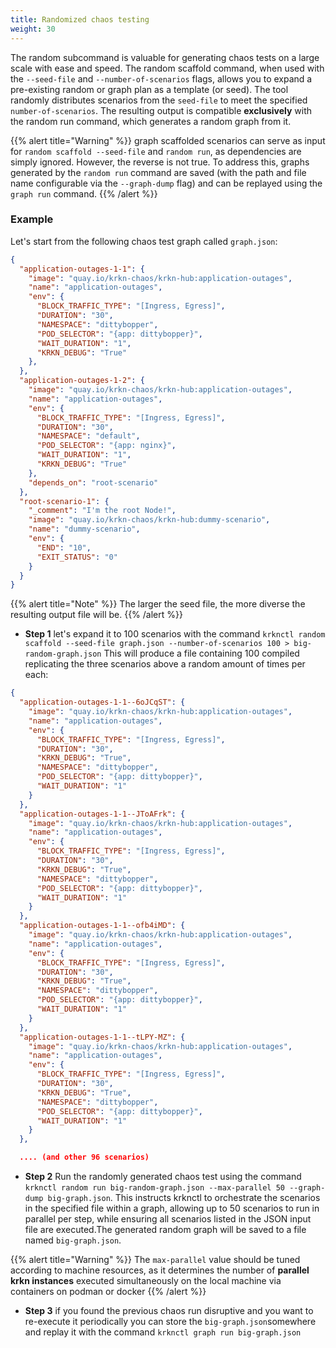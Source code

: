 ```yaml
---
title: Randomized chaos testing
weight: 30
---
```


The random subcommand is valuable for generating chaos tests on a large scale with ease and speed. The random scaffold command, when used with the `--seed-file` and `--number-of-scenarios` flags, allows you to expand a pre-existing random or graph plan as a template (or seed). The tool randomly distributes scenarios from the `seed-file` to meet the specified `number-of-scenarios`. The resulting output is compatible **exclusively** with the random run command, which generates a random graph from it.

{{% alert title="Warning" %}}
graph scaffolded scenarios can serve as input for `random scaffold --seed-file` and `random run`, as dependencies are simply ignored. However, the reverse is not true. To address this, graphs generated by the `random run` command are saved (with the path and file name configurable via the `--graph-dump` flag) and can be replayed using the `graph run` command.
{{% /alert %}}

### Example

Let's start from the following chaos test graph called `graph.json`:

```json
{
  "application-outages-1-1": {
    "image": "quay.io/krkn-chaos/krkn-hub:application-outages",
    "name": "application-outages",
    "env": {
      "BLOCK_TRAFFIC_TYPE": "[Ingress, Egress]",
      "DURATION": "30",
      "NAMESPACE": "dittybopper",
      "POD_SELECTOR": "{app: dittybopper}",
      "WAIT_DURATION": "1",
      "KRKN_DEBUG": "True"
    },
  },
  "application-outages-1-2": {
    "image": "quay.io/krkn-chaos/krkn-hub:application-outages",
    "name": "application-outages",
    "env": {
      "BLOCK_TRAFFIC_TYPE": "[Ingress, Egress]",
      "DURATION": "30",
      "NAMESPACE": "default",
      "POD_SELECTOR": "{app: nginx}",
      "WAIT_DURATION": "1",
      "KRKN_DEBUG": "True"
    },
    "depends_on": "root-scenario"
  },
  "root-scenario-1": {
    "_comment": "I'm the root Node!",
    "image": "quay.io/krkn-chaos/krkn-hub:dummy-scenario",
    "name": "dummy-scenario",
    "env": {
      "END": "10",
      "EXIT_STATUS": "0"
    }
  }
}
```
{{% alert title="Note" %}}
The larger the seed file, the more diverse the resulting output file will be.
{{% /alert %}}

- **Step 1** let's expand it to 100 scenarios with the command `krknctl random scaffold --seed-file graph.json --number-of-scenarios 100 > big-random-graph.json`
This will produce a file containing 100 compiled replicating the three scenarios above a random amount of times per each:

```json
{
  "application-outages-1-1--6oJCqST": {
    "image": "quay.io/krkn-chaos/krkn-hub:application-outages",
    "name": "application-outages",
    "env": {
      "BLOCK_TRAFFIC_TYPE": "[Ingress, Egress]",
      "DURATION": "30",
      "KRKN_DEBUG": "True",
      "NAMESPACE": "dittybopper",
      "POD_SELECTOR": "{app: dittybopper}",
      "WAIT_DURATION": "1"
    }
  },
  "application-outages-1-1--JToAFrk": {
    "image": "quay.io/krkn-chaos/krkn-hub:application-outages",
    "name": "application-outages",
    "env": {
      "BLOCK_TRAFFIC_TYPE": "[Ingress, Egress]",
      "DURATION": "30",
      "KRKN_DEBUG": "True",
      "NAMESPACE": "dittybopper",
      "POD_SELECTOR": "{app: dittybopper}",
      "WAIT_DURATION": "1"
    }
  },
  "application-outages-1-1--ofb4iMD": {
    "image": "quay.io/krkn-chaos/krkn-hub:application-outages",
    "name": "application-outages",
    "env": {
      "BLOCK_TRAFFIC_TYPE": "[Ingress, Egress]",
      "DURATION": "30",
      "KRKN_DEBUG": "True",
      "NAMESPACE": "dittybopper",
      "POD_SELECTOR": "{app: dittybopper}",
      "WAIT_DURATION": "1"
    }
  },
  "application-outages-1-1--tLPY-MZ": {
    "image": "quay.io/krkn-chaos/krkn-hub:application-outages",
    "name": "application-outages",
    "env": {
      "BLOCK_TRAFFIC_TYPE": "[Ingress, Egress]",
      "DURATION": "30",
      "KRKN_DEBUG": "True",
      "NAMESPACE": "dittybopper",
      "POD_SELECTOR": "{app: dittybopper}",
      "WAIT_DURATION": "1"
    }
  },

  .... (and other 96 scenarios)
```


- **Step 2** Run the randomly generated chaos test using the command `krknctl random run big-random-graph.json --max-parallel 50 --graph-dump big-graph.json`. This instructs krknctl to orchestrate the scenarios in the specified file within a graph, allowing up to 50 scenarios to run in parallel per step, while ensuring all scenarios listed in the JSON input file are executed.The generated random graph will be saved to a file named `big-graph.json`.

{{% alert title="Warning" %}}
The `max-parallel` value should be tuned according to machine resources, as it determines the number of **parallel krkn instances** executed simultaneously on the local machine via containers on podman or docker
{{% /alert %}}

- **Step 3** if you found the previous chaos run disruptive and you want to re-execute it periodically you can store the `big-graph.json`somewhere and replay it with the command `krknctl graph run big-graph.json`